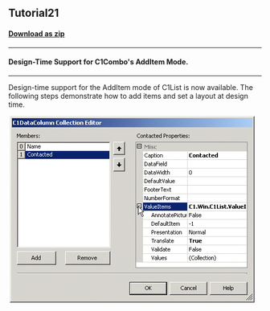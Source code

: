 ## Tutorial21
#### [Download as zip](https://grapecity.github.io/DownGit/#/home?url=https://github.com/GrapeCity/ComponentOne-WinForms-Samples/tree/master/NetFramework\List\VB\Tutorials\Tutorial21)
____
#### Design-Time Support for C1Combo's AddItem Mode.
____
Design-time support for the AddItem mode of C1List is now available.
The following steps demonstrate how to add items and set a layout at design time.

![screenshot](screenshot.PNG)

